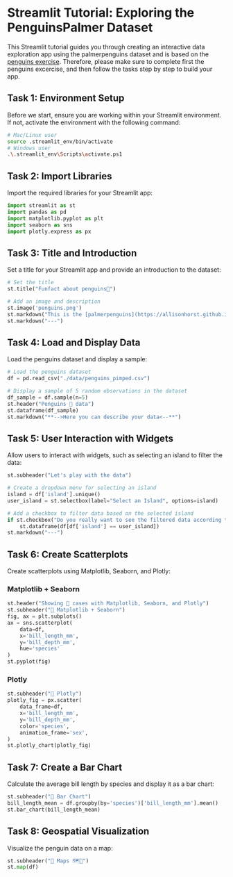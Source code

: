 # Streamlit Tutorial: Exploring the PenguinsPalmer Dataset

This Streamlit tutorial guides you through creating an interactive data exploration app using the palmerpenguins dataset and is based on the [penguins exercise](README.md#data-analysis-excercise-on-penguins). Therefore, please make sure to complete first the penguins excercise, and  then follow the tasks step by step to build your app.

## Task 1: Environment Setup

Before we start, ensure you are working within your Streamlit environment. If not, activate the environment with the following command:

```bash
# Mac/Linux user
source .streamlit_env/bin/activate
# Windows user
.\.streamlit_env\Scripts\activate.ps1 
```

## Task 2: Import Libraries

Import the required libraries for your Streamlit app:

```python
import streamlit as st
import pandas as pd
import matplotlib.pyplot as plt
import seaborn as sns
import plotly.express as px
```

## Task 3: Title and Introduction

Set a title for your Streamlit app and provide an introduction to the dataset:

```python
# Set the title
st.title("Funfact about penguins🐧")

# Add an image and description
st.image('penguins.png')
st.markdown("This is the [palmerpenguins](https://allisonhorst.github.io/palmerpenguins/) dataset that describes measurements on penguins")
st.markdown("---")
```

## Task 4: Load and Display Data

Load the penguins dataset and display a sample:

```python
# Load the penguins dataset
df = pd.read_csv("./data/penguins_pimped.csv")

# Display a sample of 5 random observations in the dataset
df_sample = df.sample(n=5)
st.header("Penguins 🐧 data")
st.dataframe(df_sample)
st.markdown("**-->Here you can describe your data<--**")
```

## Task 5: User Interaction with Widgets

Allow users to interact with widgets, such as selecting an island to filter the data:

```python
st.subheader("Let's play with the data")

# Create a dropdown menu for selecting an island
island = df['island'].unique()
user_island = st.selectbox(label="Select an Island", options=island)

# Add a checkbox to filter data based on the selected island
if st.checkbox("Do you really want to see the filtered data according to your island?"):
    st.dataframe(df[df['island'] == user_island])
st.markdown("---")
```

## Task 6: Create Scatterplots

Create scatterplots using Matplotlib, Seaborn, and Plotly:

### Matplotlib + Seaborn

```python
st.header("Showing 🐧 cases with Matplotlib, Seaborn, and Plotly")
st.subheader("🐧 Matplotlib + Seaborn")
fig, ax = plt.subplots()
ax = sns.scatterplot(
    data=df,
    x='bill_length_mm',
    y='bill_depth_mm',
    hue='species'
)
st.pyplot(fig)
```

### Plotly

```python
st.subheader("🐧 Plotly")
plotly_fig = px.scatter(
    data_frame=df,
    x='bill_length_mm',
    y='bill_depth_mm',
    color='species',
    animation_frame='sex',
)
st.plotly_chart(plotly_fig)
```

## Task 7: Create a Bar Chart

Calculate the average bill length by species and display it as a bar chart:

```python
st.subheader("🐧 Bar Chart")
bill_length_mean = df.groupby(by='species')['bill_length_mm'].mean()
st.bar_chart(bill_length_mean)
```

## Task 8: Geospatial Visualization

Visualize the penguin data on a map:

```python
st.subheader("🐧 Maps 🗺️📍")
st.map(df)
```
